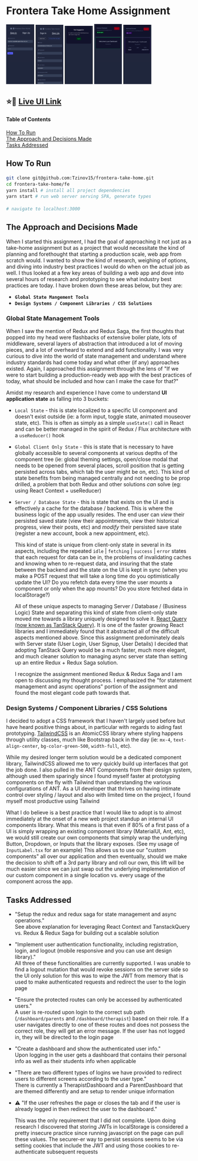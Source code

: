 # Frontera Take Home Assignment

<p float="left">
<img src='./screenshots/signin.png' width='15%'>
<img src='./screenshots/signup.png' width='15%'>
<img src='./screenshots/not-logged-in-dashboard.png' width='15%'>
<img src='./screenshots/therapist-dashboard.png' width='15%'>
<img src='./screenshots/parent-dashboard.png' width='15%'>
</p>

## ⭐️🔗 [Live UI Link](https://frontera-takehome-alex-tzinov.netlify.app/auth)

#### Table of Contents

[How To Run](#how-to-run)  
[The Approach and Decisions Made](#the-approach-and-the-decisions-made)  
[Tasks Addressed](#tasks-addressed)

## How To Run

```bash
git clone git@github.com:Tzinov15/frontera-take-home.git
cd frontera-take-home/fe
yarn install # install all project dependencies
yarn start # run web server serving SPA, generate types

# navigate to localhost:3000
```

## The Approach and Decisions Made

When I started this assignment, I had the goal of approaching it not just as a take-home assignment but as a project that would necessitate the kind of planning and forethought that starting a production scale, web app from scratch would. I wanted to show the kind of research, weighing of options, and diving into industry best practices I would do when on the actual job as well. I thus looked at a few key areas of building a web app and dove into several hours of research and prototyping to see what industry best practices are today. I have broken down these areas below, but they are:

- **`Global State Mangement Tools`**
- **`Design Systems / Component Libraries / CSS Solutions`**

### Global State Management Tools

When I saw the mention of Redux and Redux Saga, the first thoughts that popped into my head were flashbacks of extensive boiler plate, lots of middleware, several layers of abstraction that introduced a lot of moving pieces, and a lot of overheard to extend and add functionality. I was very curious to dive into the world of state management and understand where industry standards had come today and what other (if any) approaches existed. Again, I approached this assignment through the lens of "If we were to start building a production-ready web app with the best practices of today, what should be included and how can I make the case for that?"

Amidst my research and experience I have come to understand **UI application state** as falling into 3 buckets:

- `Local State` - this is state localized to a specific UI component and doesn't exist outside (ie: a form input, toggle state, animated mouseover state, etc). This is often as simply as a simple `useState()` call in React and can be better managed in the spirit of Redux / Flux architecture with a `useReducer()` hook
- `Global Client Only State` - this is state that is necessary to have globally accessible to several components at various depths of the component tree (ie: global theming settings, open/close modal that needs to be opened from several places, scroll position that is getting persisted across tabs, which tab the user might be on, etc). This kind of state benefits from being managed centrally and not needing to be prop drilled, a problem that both Redux and other solutions _can_ solve (eg: using React Context + useReducer)
- `Server / Database State` - this is state that exists on the UI and is effectively a cache for the database / backend. This is where the business logic of the app usually resides. The end user can _view_ their persisted saved state (view their appointments, view their historical progress, view their posts, etc) and _modify_ their persisted save state (register a new account, book a new appointment, etc).

  This kind of state is unique from client-only state in several in its aspects, including the repeated `idle` | `fetching` | `success` | `error` states that each request for data can be in, the problems of invalidating caches and knowing when to re-request data, and insuring that the state between the backend and the state on the UI is kept in sync (when you make a POST request that will take a long time do you optimistically update the UI? Do you refetch data every time the user mounts a component or only when the app mounts? Do you store fetched data in localStorage?)

  All of these unique aspects to managing Server / Database / (Business Logic) State and separating this kind of state from client-only state moved me towards a library uniquely designed to solve it. [React Query (now known as TanStack Query)](https://tanstack.com/query/v4/docs/react/overview). It is one of the faster growing React libraries and I immediately found that it abstracted all of the difficult aspects mentioned above. Since this assignment predominately deals with Server state (User Login, User Signup, User Details) I decided that adopting TanStack Query would be a much faster, much more elegant, and much cleaner solution to managing async server state than setting up an entire Redux + Redux Saga solution.

  I recognize the assignment mentioned Redux & Redux Saga and I am open to discussing my thought process. I emphasized the "for statement management and async operations" portion of the assignment and found the most elegant code path towards that.

### Design Systems / Component Libraries / CSS Solutions

I decided to adopt a CSS framework that I haven't largely used before but have heard positive things about, in particular with regards to aiding fast prototyping. [TailwindCSS](https://tailwindcss.com/) is an AtomicCSS library where styling happens through utility classes, much like Bootstrap back in the day (ie: `mx-4`, `text-align-center`, `bg-color-green-500`, `width-full`, etc).

While my desired longer term solution would be a dedicated component library, TailwindCSS allowed me to very quickly build up interfaces that got the job done. I also pulled in the ANT Components from their design system, although used them sparingly since I found myself faster at prototyping components on the fly with Tailwind than understanding the various configurations of ANT. As a UI developer that thrives on having intimate control over styling / layout and also with limited time on the project, I found myself most productive using Tailwind

What I do believe is a best practice that I would like to adopt is to almost immediately at the onset of a new web project standup an internal UI components library. What this means is that even if 80% of a first pass of a UI is simply wrapping an existing component library (MaterialUI, Ant, etc), we would still create our own components that simply wrap the underlying Button, Dropdown, or Inputs that the library exposes. (See my usage of `InputLabel.tsx` for an example) This allows us to use our "custom components" all over our application and then eventually, should we make the decision to shift off a 3rd party library and roll our own, this lift will be much easier since we can just swap out the underlying implementation of our custom component in a single location vs. every usage of the component across the app.

## Tasks Addressed

- "Setup the redux and redux saga for state management and async operations."  
  See above explanation for leveraging React Context and TanstackQuery vs. Redux & Redux Saga for building out a scalable solution
- "Implement user authentication functionality, including registration, login, and logout (mobile responsive and you can use ant design library)."  
   All three of these functionalities are currently supported. I was unable to find a logout mutation that would revoke sessions on the server side so the UI only solution for this was to wipe the JWT from memory that is used to make authenticated requests and redirect the user to the login page
- "Ensure the protected routes can only be accessed by authenticated users."  
  A user is re-routed upon login to the correct sub path (`/dashboard/parents` and `/dashboard/therapist`) based on their role. If a user navigates directly to one of these routes and does not possess the correct role, they will get an error message. If the user has not logged in, they will be directed to the login page
- "Create a dashboard and show the authenticated user info."  
  Upon logging in the user gets a dashboard that contains their personal info as well as their students info when applicable
- "There are two different types of logins we have provided to redirect users to different screens according to the user type."  
  There is currently a TherapistDashboard and a ParentDashboard that are themed differently and are setup to render unique information
- ⚠️ "If the user refreshes the page or closes the tab and if the user is already logged in then redirect the user to the dashboard."

  This was the only requirement that I did not complete. Upon doing research I discovered that storing JWTs in localStorage is considered a pretty insecure practice since running javascript on the page can pull these values. The securer-er way to persist sessions seems to be via setting cookies that include the JWT and using those cookies to re-authenticate subsequent requests
